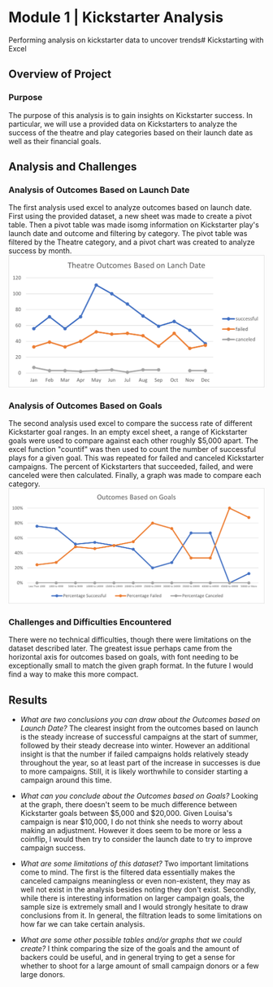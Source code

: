 # Module 1 |  Kickstarter Analysis
Performing analysis on kickstarter data to uncover trends# Kickstarting with Excel

## Overview of Project
### Purpose
The purpose of this analysis is to gain insights on Kickstarter success.  In particular, we will use a provided data on Kickstarters to analyze the success of the theatre and play categories based on their launch date as well as their financial goals. 

## Analysis and Challenges

### Analysis of Outcomes Based on Launch Date
The first analysis used excel to analyze outcomes based on launch date.   First using the provided dataset, a new sheet was made to create a pivot table.  Then a pivot table was made isomg information on Kickstarter play's launch date and outcome and filtering by category.  The pivot table was filtered by the Theatre category, and a pivot chart was created to analyze success by month.
![enter image description here](https://raw.githubusercontent.com/Andres-T-Hernandez/kickstarter-analysis/main/Resources/Theatet_Outcomes_vs_Launch.png)

### Analysis of Outcomes Based on Goals
The second analysis used excel to compare the success rate of different Kickstarter goal ranges.  In an empty excel sheet, a range of Kickstarter goals were used to compare against each other roughly $5,000 apart.  The excel function "countif" was then used to count the number of successful plays for a given goal.  This was repeated for failed and canceled Kickstarter campaigns.  The percent of Kickstarters that succeeded, failed, and were canceled were then calculated.  Finally, a graph was made to compare each category.
![enter image description here](https://raw.githubusercontent.com/Andres-T-Hernandez/kickstarter-analysis/main/Resources/Outcomes_vs_Goals.png)

### Challenges and Difficulties Encountered
There were no technical difficulties, though there were limitations on the dataset described later.  The greatest issue perhaps came from the horizontal axis for outcomes based on goals, with font needing to be exceptionally small to match the given graph format.  In the future I would find a way to make this more compact.

## Results

- *What are two conclusions you can draw about the Outcomes based on Launch Date?*
The clearest insight from the outcomes based on launch is the steady increase of successful campaigns at the start of summer, followed by their steady decrease into winter.  However an additional insight is that the number if failed campaigns holds relatively steady throughout the year, so at least part of the increase in successes is due to more campaigns.  Still, it is likely worthwhile to consider starting a campaign around this time.

- *What can you conclude about the Outcomes based on Goals?*
Looking at the graph, there doesn't seem to be much difference between Kickstarter goals between $5,000 and $20,000.  Given Louisa's campaign is near $10,000, I do not think she needs to worry about making an adjustment.  However it does seem to be more or less a coinflip, I would then try to consider the launch date to try to improve campaign success.

- *What are some limitations of this dataset?*
Two important limitations come to mind.  The first is the filtered data essentially makes the canceled campaigns meaningless or even non-existent, they may as well not exist in the analysis besides noting they don't exist.  Secondly, while there is interesting information on larger campaign goals, the sample size is extremely small and I would strongly hesitate to draw conclusions from it.  In general, the filtration leads to some limitations on how far we can take certain analysis.

- *What are some other possible tables and/or graphs that we could create?*
I think comparing the size of the goals and the amount of backers could be useful, and in general trying to get a sense for whether to shoot for a large amount of small campaign donors or a few large donors.